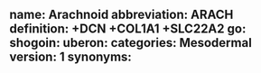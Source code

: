 name: Arachnoid
abbreviation: ARACH
definition: +DCN +COL1A1 +SLC22A2
go:
shogoin: 
uberon:
categories: Mesodermal
version: 1
synonyms:
---

